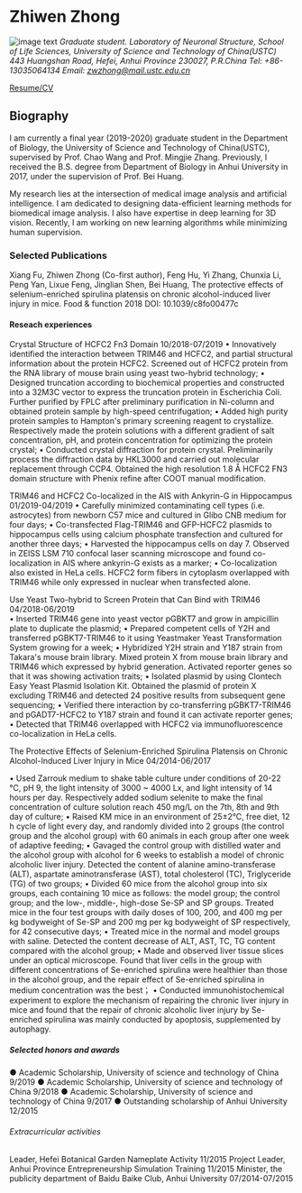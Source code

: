 
# Zhiwen Zhong
![image text](Test3/12.jpg)
*Graduate student.*
*Laboratory of Neuronal Structure, School of Life Sciences, University of Science and Technology of China(USTC)*
*443 Huangshan Road, Hefei, Anhui Province 230027, P.R.China*
*Tel: +86-13035064134*
*Email: zwzhong@mail.ustc.edu.cn*

[Resume/CV](https://github.com/ZhiwenZhong/ZhiwenZhong.github.io/raw/master/Word%20Report%202-ZZW.pdf)

## Biography
I am currently a final year (2019-2020) graduate student in the Department of Biology, the University of Science and Technology of China(USTC), supervised by Prof. Chao Wang and Prof. Mingjie Zhang. Previously, I received the B.S. degree from Department of Biology in Anhui University in 2017, under the supervision of Prof. Bei Huang.

My research lies at the intersection of medical image analysis and artificial intelligence. I am dedicated to designing data-efficient learning methods for biomedical image analysis. I also have expertise in deep learning for 3D vision. Recently, I am working on new learning algorithms while minimizing human supervision.

### Selected Publications
Xiang Fu, Zhiwen Zhong (Co-first author), Feng Hu, Yi Zhang, Chunxia Li, Peng Yan, Lixue Feng, Jinglian Shen, Bei Huang, The protective effects of selenium-enriched spirulina platensis on chronic alcohol-induced liver injury in mice. Food & function 2018 DOI: 10.1039/c8fo00477c
#### Reseach experiences
Crystal Structure of HCFC2 Fn3 Domain                                     10/2018-07/2019
•	Innovatively identified the interaction between TRIM46 and HCFC2, and partial structural information about the protein HCFC2. Screened out of HCFC2 protein from the RNA library of mouse brain using yeast two-hybrid technology; 
•	Designed truncation according to biochemical properties and constructed into a 32M3C vector to express the truncation protein in Escherichia Coli. Further purified by FPLC after preliminary purification in Ni-column and obtained protein sample by high-speed centrifugation;
•	Added high purity protein samples to Hampton's primary screening reagent to crystallize. Respectively made the protein solutions with a different gradient of salt concentration, pH, and protein concentration for optimizing the protein crystal;
•	Conducted crystal diffraction for protein crystal. Preliminarily process the diffraction data by HKL3000 and carried out molecular replacement through CCP4. Obtained the high resolution 1.8 Å HCFC2 FN3 domain structure with Phenix refine after COOT manual modification.

TRIM46 and HCFC2 Co-localized in the AIS with Ankyrin-G in Hippocampus            01/2019-04/2019
•	Carefully minimized contaminating cell types (i.e. astrocytes) from newborn C57 mice and cultured in Glibo CNB medium for four days; 
•	Co-transfected Flag-TRIM46 and GFP-HCFC2 plasmids to hippocampus cells using calcium phosphate transfection and cultured for another three days;
•	Harvested the hippocampus cells on day 7. Observed in ZEISS LSM 710 confocal laser scanning microscope and found co-localization in AIS where ankyrin-G exists as a marker;
•	Co-localization also existed in HeLa cells. HCFC2 form fibers in cytoplasm overlapped with TRIM46 while only expressed in nuclear when transfected alone.

Use Yeast Two-hybrid to Screen Protein that Can Bind with TRIM46                                04/2018-06/2019  
•	Inserted TRIM46 gene into yeast vector pGBKT7 and grow in ampicillin plate to duplicate the plasmid;
•	Prepared competent cells of Y2H and transferred pGBKT7-TRIM46 to it using Yeastmaker Yeast Transformation System growing for a week;
•	Hybridized Y2H strain and Y187 strain from Takara's mouse brain library. Mixed protein X from mouse brain library and TRIM46 which expressed by hybrid generation. Activated reporter genes so that it was showing activation traits;
•	Isolated plasmid by using Clontech Easy Yeast Plasmid Isolation Kit. Obtained the plasmid of protein X excluding TRIM46 and detected 24 positive results from subsequent gene sequencing;
•	Verified there interaction by co-transferring pGBKT7-TRIM46 and pGADT7-HCFC2 to Y187 strain and found it can activate reporter genes;
•	Detected that TRIM46 overlapped with HCFC2 via immunofluorescence co-localization in HeLa cells.

The Protective Effects of Selenium-Enriched Spirulina Platensis on Chronic Alcohol-Induced Liver Injury in Mice        04/2014-06/2017  

•	Used Zarrouk medium to shake table culture under conditions of 20-22 ℃, pH 9, the light intensity of 3000 ~ 4000 Lx, and light intensity of 14 hours per day. Respectively added sodium selenite to make the final concentration of culture solution reach 450 mg/L on the 7th, 8th and 9th day of culture;
•	Raised KM mice in an environment of 25±2℃, free diet, 12 h cycle of light every day, and randomly divided into 2 groups (the control group and the alcohol group) with 60 animals in each group after one week of adaptive feeding;
•	Gavaged the control group with distilled water and the alcohol group with alcohol for 6 weeks to establish a model of chronic alcoholic liver injury. Detected the content of alanine amino-transferase (ALT), aspartate aminotransferase (AST), total cholesterol (TC), Triglyceride (TG) of two groups; 
•	Divided 60 mice from the alcohol group into six groups, each containing 10 mice as follows: the model group; the control group; and the low-, middle-, high-dose Se-SP and SP groups. Treated mice in the four test groups with daily doses of 100, 200, and 400 mg per kg bodyweight of Se-SP and 200 mg per kg bodyweight of SP respectively, for 42 consecutive days;
•	Treated mice in the normal and model groups with saline. Detected the content decrease of ALT, AST, TC, TG content compared with the alcohol group;
•	Made and observed liver tissue slices under an optical microscope. Found that liver cells in the group with different concentrations of Se-enriched spirulina were healthier than those in the alcohol group, and the repair effect of Se-enriched spirulina in medium concentration was the best；
•	Conducted immunohistochemical experiment to explore the mechanism of repairing the chronic liver injury in mice and found that the repair of chronic alcoholic liver injury by Se-enriched spirulina was mainly conducted by apoptosis, supplemented by autophagy.

##### Selected honors and awards
●	Academic Scholarship, University of science and technology of China                                          9/2019
●	Academic Scholarship, University of science and technology of China                                          9/2018
●	Academic Scholarship, University of science and technology of China                                          9/2017
●	Outstanding scholarship of Anhui University                                                                  12/2015

###### Extracurricular activities
Leader, Hefei Botanical Garden Nameplate Activity                                                               11/2015
Project Leader, Anhui Province Entrepreneurship Simulation Training                                             11/2015
Minister, the publicity department of Baidu Baike Club, Anhui University                                        07/2014-07/2015

